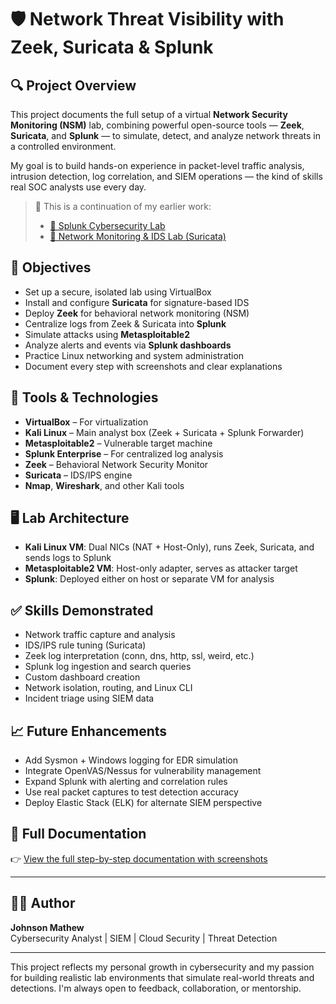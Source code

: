 # 🛡️ Network Threat Visibility with Zeek, Suricata & Splunk
## 🔍 Project Overview

This project documents the full setup of a virtual **Network Security Monitoring (NSM)** lab, combining powerful open-source tools — **Zeek**, **Suricata**, and **Splunk** — to simulate, detect, and analyze network threats in a controlled environment.

My goal is to build hands-on experience in packet-level traffic analysis, intrusion detection, log correlation, and SIEM operations — the kind of skills real SOC analysts use every day.

> 🔗 This is a continuation of my earlier work:  
> - [🔗 Splunk Cybersecurity Lab](https://github.com/jmcoded0/Splunk-Cybersecurity-Lab-)
> - [🔗 Network Monitoring & IDS Lab (Suricata)](https://github.com/jmcoded0/Network-Monitoring-IDS-Lab)

## 🎯 Objectives

- Set up a secure, isolated lab using VirtualBox
- Install and configure **Suricata** for signature-based IDS
- Deploy **Zeek** for behavioral network monitoring (NSM)
- Centralize logs from Zeek & Suricata into **Splunk**
- Simulate attacks using **Metasploitable2**
- Analyze alerts and events via **Splunk dashboards**
- Practice Linux networking and system administration
- Document every step with screenshots and clear explanations

## 🧰 Tools & Technologies

- **VirtualBox** – For virtualization
- **Kali Linux** – Main analyst box (Zeek + Suricata + Splunk Forwarder)
- **Metasploitable2** – Vulnerable target machine
- **Splunk Enterprise** – For centralized log analysis
- **Zeek** – Behavioral Network Security Monitor
- **Suricata** – IDS/IPS engine
- **Nmap**, **Wireshark**, and other Kali tools

## 🖥️ Lab Architecture

- **Kali Linux VM**: Dual NICs (NAT + Host-Only), runs Zeek, Suricata, and sends logs to Splunk
- **Metasploitable2 VM**: Host-only adapter, serves as attacker target
- **Splunk**: Deployed either on host or separate VM for analysis

## ✅ Skills Demonstrated

- Network traffic capture and analysis
- IDS/IPS rule tuning (Suricata)
- Zeek log interpretation (conn, dns, http, ssl, weird, etc.)
- Splunk log ingestion and search queries
- Custom dashboard creation
- Network isolation, routing, and Linux CLI
- Incident triage using SIEM data

## 📈 Future Enhancements

- Add Sysmon + Windows logging for EDR simulation
- Integrate OpenVAS/Nessus for vulnerability management
- Expand Splunk with alerting and correlation rules
- Use real packet captures to test detection accuracy
- Deploy Elastic Stack (ELK) for alternate SIEM perspective



## 📄 Full Documentation

👉 [View the full step-by-step documentation with screenshots](https://github.com/jmcoded0/Network-Threat-Visibility-with-Zeek-Suricata-Splunk/blob/main/documenting.md)

---

## 👨‍💻 Author

**Johnson Mathew**  
Cybersecurity Analyst | SIEM | Cloud Security | Threat Detection  

---

This project reflects my personal growth in cybersecurity and my passion for building realistic lab environments that simulate real-world threats and detections. I'm always open to feedback, collaboration, or mentorship.
